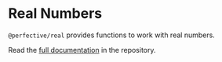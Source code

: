 # Real Numbers

`@perfective/real` provides functions to work with real numbers.

Read the [full documentation](https://github.com/perfective/js/blob/master/packages/real/README.adoc) 
in the repository.
